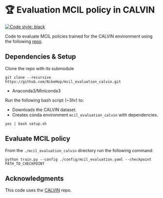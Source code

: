 # 🏆 Evaluation MCIL policy in CALVIN
[![Code style: black](https://img.shields.io/badge/code%20style-black-000000.svg)](https://github.com/psf/black)

Code to evaluate MCIL policies trained for the CALVIN environment using the following [repo](https://github.com/NikeHop/PlaySegmentation-AAAI2025).

## Dependencies & Setup 

Clone the repo with its submodule

```
git clone --recursive https://github.com/NikeHop/mcil_evaluation_calvin.git 
```

- Anaconda3/Miniconda3

Run the following bash script (~3hr) to:
- Downloads the CALVIN dataset.
- Creates conda environment `mcil_evaluation_calvin` with dependencies.

```
yes | bash setup.sh
```

## Evaluate MCIL policy

From the `./mcil_evaluation_calvin` directory run the following command:

```
python train.py --config ./config/mcil_evaluation.yaml --checkpoint PATH_TO_CHECKPOINT 
```


## Acknowledgments

This code uses the [CALVIN](https://github.com/mees/calvin) repo.